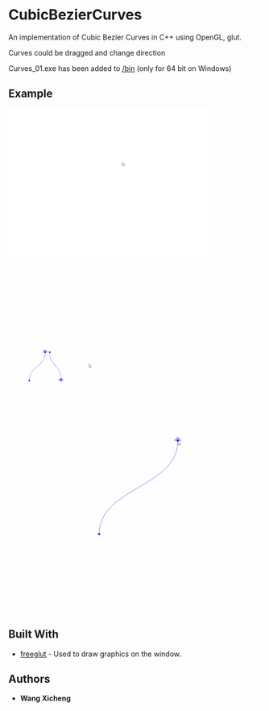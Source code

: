 # CubicBezierCurves

An implementation of Cubic Bezier Curves in C++ using OpenGL, glut.

Curves could be dragged and change direction

Curves_01.exe has been added to [/bin](https://github.com/LOOK2001/Light2D/tree/master/bin) (only for 64 bit on Windows)

## Example

![](example.gif) ![](example1.gif)

![](example2.gif)

## Built With

* [freeglut](http://freeglut.sourceforge.net/) - Used to draw graphics on the window.

## Authors

* **Wang Xicheng**
